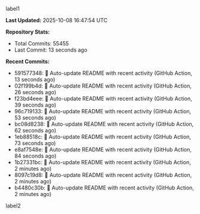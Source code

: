 
label1 
<!-- ACTIVITY_START -->
**Last Updated:** 2025-10-08 16:47:54 UTC

**Repository Stats:**
- Total Commits: 55455
- Last Commit: 13 seconds ago

**Recent Commits:**
- 591577348: 🤖 Auto-update README with recent activity (GitHub Action, 13 seconds ago)
- 02f199b4d: 🤖 Auto-update README with recent activity (GitHub Action, 26 seconds ago)
- f23bd4eee: 🤖 Auto-update README with recent activity (GitHub Action, 39 seconds ago)
- 96c719133: 🤖 Auto-update README with recent activity (GitHub Action, 53 seconds ago)
- bc08d8238: 🤖 Auto-update README with recent activity (GitHub Action, 62 seconds ago)
- 1eb88518c: 🤖 Auto-update README with recent activity (GitHub Action, 73 seconds ago)
- e8af7548e: 🤖 Auto-update README with recent activity (GitHub Action, 84 seconds ago)
- 1b27331bc: 🤖 Auto-update README with recent activity (GitHub Action, 2 minutes ago)
- 8097c19d8: 🤖 Auto-update README with recent activity (GitHub Action, 2 minutes ago)
- b4480c30b: 🤖 Auto-update README with recent activity (GitHub Action, 2 minutes ago)
<!-- ACTIVITY_END -->

label2

